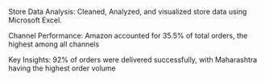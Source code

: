 Store Data Analysis: Cleaned, Analyzed, and
visualized store data using Microsoft Excel.

Channel Performance: Amazon accounted for
35.5% of total orders, the highest among all
channels

Key Insights: 92% of orders were delivered
successfully, with Maharashtra having the highest
order volume
